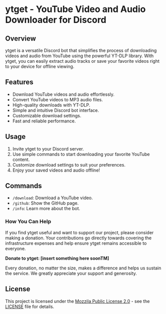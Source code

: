 # ytget - YouTube Video and Audio Downloader for Discord


## Overview

ytget is a versatile Discord bot that simplifies the process of downloading videos and audio from YouTube using the powerful YT-DLP library. With ytget, you can easily extract audio tracks or save your favorite videos right to your device for offline viewing.

## Features

- Download YouTube videos and audio effortlessly.
- Convert YouTube videos to MP3 audio files.
- High-quality downloads with YT-DLP.
- Simple and intuitive Discord bot interface.
- Customizable download settings.
- Fast and reliable performance.

## Usage

1. Invite ytget to your Discord server.
2. Use simple commands to start downloading your favorite YouTube content.
3. Customize download settings to suit your preferences.
4. Enjoy your saved videos and audio offline!

## Commands

- `/download`: Download a YouTube video.
- `/github`: Show the GitHub page.
- `/info`: Learn more about the bot. 

### How You Can Help

If you find ytget useful and want to support our project, please consider making a donation. Your contributions go directly towards covering the infrastructure expenses and help ensure ytget remains accessible to everyone.

**Donate to ytget: [insert something here soonTM]**

Every donation, no matter the size, makes a difference and helps us sustain the service. We greatly appreciate your support and generosity.

## License

This project is licensed under the [Mozzila Public License 2.0](https://www.mozilla.org/en-US/MPL/2.0/) - see the [LICENSE](LICENSE.txt) file for details.
